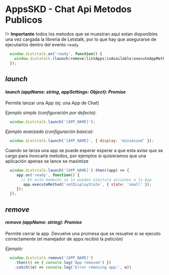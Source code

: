 # AppsSKD - Chat Api Metodos Publicos

!> **Importante** todos los metodos que se muestran aquí estan disponibles una vez cargada la libreria de Letstalk, por lo que hay que asegurarse de ejecutarlos dentro del evento `ready`

```javascript
  window.$Letstalk.on('ready', function() {
    window.$Letatalk.(launch|remove|listApps|isAvailable|executeAppMethod)
  });
```

## *launch*
#### *launch (appName: string, appSettings: Object): Promise*

Permite lanzar una App (ej: una App de Chat)

*Ejemplo simple (configuración por defecto):*
```javascript
  window.$Letstalk.launch('[APP_NAME]');
```

*Ejemplo avanzado (configuración basica):*
```javascript
  window.$Letstalk.launch('[APP_NAME]', { display: 'minimized' });
```

Cuando se lanza una app se puede esperar esperar a que esta avise que se cargo para invocarle metodos, por ejemplos si quisieramos que una aplicación apenas se lance se maximize

```javascript
  window.$Letstalk.launch('[APP_NAME]').then((app) => {
     app.on('ready', function() {
       // En este momento se le pueden ejectura acciones a la App
        app.executeMethod('setDisplayState', { state: 'small' });
     });
  });
```

## *remove*
#### *remove (appName: string): Promise*

Permite cerrar la app. Devuelve una promesa que se resuelve si se ejecuto correctamente (el manejador de apps recibió la petición)

*Ejemplo:*
```javascript
  window.$Letstalk.remove('[APP_NAME]')
    .then(() => { console.log('App removed') })
    .catch((e) => console.log('Error removing app:', e))
```

